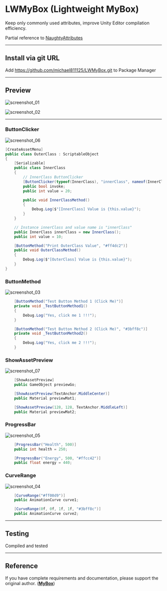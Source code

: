 # LWMyBox (Lightweight MyBox)

Keep only commonly used attributes, improve Unity Editor compilation efficiency.

Partial reference to [NaughtyAttributes](https://github.com/dbrizov/NaughtyAttributes/tree/master)

---

## Install via git URL

Add https://github.com/michael811125/LWMyBox.git to Package Manager

---

## Preview

![screenshot_01](https://github.com/michael811125/LWMyBox/assets/30960759/fbcef9f1-f488-42f3-8dd7-79d370e9e5dd)

![screenshot_02](https://github.com/michael811125/LWMyBox/assets/30960759/bf8de800-7196-4ada-b939-da513dec7bd9)

---

### ButtonClicker

![screenshot_06](https://github.com/michael811125/LWMyBox/assets/30960759/e2451bc1-c6b5-4663-95b8-bca25a086bcd)

```C#
[CreateAssetMenu]
public class OuterClass : ScriptableObject
{
    [Serializable]
    public class InnerClass
    {
        // InnerClass ButtonClicker
        [ButtonClicker(typeof(InnerClass), "innerClass", nameof(InnerClassMethod), "Print InnerClass Value", "#4df3ff")]
        public bool invoke;
        public int value = 20;

        public void InnerClassMethod()
        {
            Debug.Log($"[InnerClass] Value is {this.value}");
        }
    }

    // Instance innerClass and value name is "innerClass"
    public InnerClass innerClass = new InnerClass();
    public int value = 10;

    [ButtonMethod("Print OuterClass Value", "#ff4dc2")]
    public void OuterClassMethod()
    {
        Debug.Log($"[OuterClass] Value is {this.value}");
    }
}
```

### ButtonMethod

![screenshot_03](https://github.com/michael811125/LWMyBox/assets/30960759/587e474a-fab3-49d5-a17a-06df059031ef)

```C#
    [ButtonMethod("Test Button Method 1 (Click Me)")]
    private void _TestButtonMethod1()
    {
        Debug.Log("Yes, click me 1 !!!");
    }

    [ButtonMethod("Test Button Method 2 (Click Me)", "#3bff8c")]
    private void _TestButtonMethod2()
    {
        Debug.Log("Yes, click me 2 !!!");
    }
```

### ShowAssetPreview

![screenshot_07](https://github.com/michael811125/LWMyBox/assets/30960759/5d806b12-8f7d-45c0-a1cd-20ce33fa7ca9)

```C#
    [ShowAssetPreview]
    public GameObject previewGo;

    [ShowAssetPreview(TextAnchor.MiddleCenter)]
    public Material previewMat1;

    [ShowAssetPreview(128, 128, TextAnchor.MiddleLeft)]
    public Material previewMat2;
```

### ProgressBar

![screenshot_05](https://github.com/michael811125/LWMyBox/assets/30960759/d4f46914-9ba7-4e4c-a1ca-64ab3ded1496)

```C#
    [ProgressBar("Health", 500)]
    public int health = 250;

    [ProgressBar("Energy", 500, "#ffcc42")]
    public float energy = 440;
```

### CurveRange

![screenshot_04](https://github.com/michael811125/LWMyBox/assets/30960759/35346a85-8263-413c-b296-c11e69e2b8be)

```C#
    [CurveRange("#ff00d9")]
    public AnimationCurve curve1;

    [CurveRange(0f, 0f, 1f, 1f, "#3bff8c")]
    public AnimationCurve curve2;
```

---

## Testing

Compiled and tested

---

## Reference

If you have complete requirements and documentation, please support the original author. (**[MyBox](https://github.com/Deadcows/MyBox)**)
